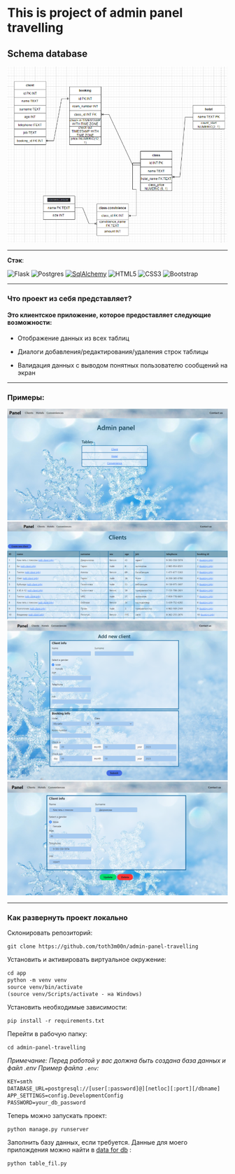 # This is project of admin panel travelling

## Schema database 

![alt schema](schema.png)

---

**Стэк**:

![Flask](https://img.shields.io/badge/flask-%23000.svg?style=for-the-badge&logo=flask&logoColor=white)
![Postgres](https://img.shields.io/badge/postgres-%23316192.svg?style=for-the-badge&logo=postgresql&logoColor=white)
[![SqlAlchemy](https://img.shields.io/badge/SqlAlchemy-%2307405e.svg?&style=for-the-badge&logo=SqlAlchemy&logoColor=white)](https://www.sqlalchemy.org/)
![HTML5](https://img.shields.io/badge/html5-%23E34F26.svg?style=for-the-badge&logo=html5&logoColor=white)
![CSS3](https://img.shields.io/badge/css3-%231572B6.svg?style=for-the-badge&logo=css3&logoColor=white)
![Bootstrap](https://img.shields.io/badge/bootstrap-%238511FA.svg?style=for-the-badge&logo=bootstrap&logoColor=white)

---
### **Что проект из себя представляет?**

#### Это клиентское приложение, которое предоставляет следующие возможности:
  
- Отображение данных из всех таблиц
  
- Диалоги добавления/редактирования/удаления строк таблицы
  
- Валидация данных с выводом понятных пользователю сообщений на экран

---
### Примеры:

![ex one](examples/index_page.png)
![ex two](examples/clients.png)
![ex three](examples/add_client.png)
![ex four](examples/update_client.png)

---

### Как развернуть проект локально

Склонировать репозиторий:
```
git clone https://github.com/toth3m00n/admin-panel-travelling
```
Установить и активировать виртуальное окружение:
```
cd app
python -m venv venv
source venv/bin/activate
(source venv/Scripts/activate - на Windows)
```
Установить необходимые зависимости:
```
pip install -r requirements.txt
```
Перейти в рабочую папку:
```
cd admin-panel-travelling
```

*Примечание:*
*Перед работой у вас должна быть создана база данных и файл .env*
*Пример файла `.env`:*
```
KEY=smth
DATABASE_URL=postgresql://[user[:password]@][netloc][:port][/dbname]
APP_SETTINGS=config.DevelopmentConfig
PASSWORD=your_db_password
```

Теперь можно запускать проект:
```
python manage.py runserver
```

Заполнить базу данных, если требуется. Данные для моего прилождения можно найти в [data for db](https://github.com/toth3m00n/admin-panel-travelling/blob/main/app/table/data_for_db.py) :
```
python table_fil.py
```
